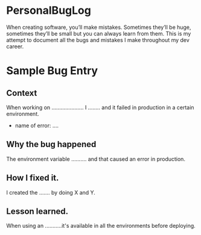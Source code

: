 # PersonalBugLog
When creating software, you’ll make mistakes. Sometimes they’ll be huge, sometimes they’ll be small but you can always learn from them. This is my attempt to document all the bugs and mistakes I make throughout my dev career. 


# Sample Bug Entry 
## Context
When working on .....................
I ........  and it failed in production in a certain environment.

- name of error: ....


## Why the bug happened
The environment variable .......... and that caused
an error in production.

## How I fixed it.
I created the ....... by doing  X and Y.

## Lesson learned.
When using an ...........it's available in all the environments
before deploying.
